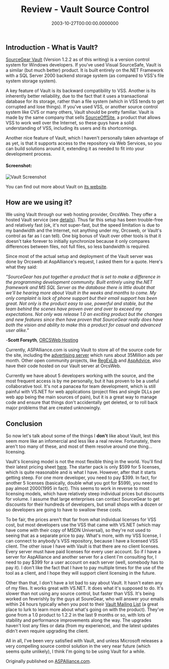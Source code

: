 ﻿---
title: Review - Vault Source Control
date: "2003-10-27T00:00:00.0000000"
description: Sourcegear's Vault product is designed to replace Visual Source Safe for source control. It keeps the same familiar interface while removing much of the instability of VSS mainly due to Vault's reliance on Sql Server and.NET for its architecture.
featuredImage: /img/vault-source-control.png
---

## Introduction - What is Vault?

[SourceGear Vault](http://www.sourcegear.com/vault/index.asp) (Version 1.2.2 as of this writing) is a version control system for Windows developers. If you've used Visual SourceSafe, Vault is a similar (but much better) product. It is built entirely on the.NET Framework with a SQL Server 2000 backend storage system (as compared to VSS's file system storage system).

A key feature of Vault is its backward compatibility to VSS. Another is its inherently better reliability, due to the fact that it uses a transactional database for its storage, rather than a file system (which in VSS tends to get corrupted and lose things). If you've used VSS, or another source control system like CVS or many others, Vault should be pretty familiar. Vault is made by the same company that sells [SourceOffSite](http://www.sourcegear.com/soscollab/index.asp), a product that allows VSS to work well over the Internet, so these guys have a solid understanding of VSS, including its users and its shortcomings.

Another nice feature of Vault, which I haven't personally taken advantage of as yet, is that it supports access to the repository via Web Services, so you can build solutions around it, extending it as needed to fit into your development process.

#### Screenshot:

![Vault Screenshot](/img/vault-screenshot.gif)

You can find out more about Vault on [its website](http://www.sourcegear.com/vault/index.asp).

## How are we using it?

We using Vault through our web hosting provider, OrcsWeb. They offer a hosted Vault service (see [details](http://www.orcsweb.com/hosting/sourcegearvault.aspx)). Thus far this setup has been trouble-free and relatively fast (ok, it's not super-fast, but the speed limitation is due to my bandwidth and the Internet, not anything under my, Orcsweb, or Vault's control as far as I can tell). One big bonus of Vault over other tools is that it doesn't take forever to initially synchronize because it only compares differences between files, not full files, so less bandwidth is required.

Since most of the actual setup and deployment of the Vault server was done by Orcsweb at AspAlliance's request, I asked them for a quote. Here's what they said:

*"SourceGear has put together a product that is set to make a difference in the programming development community. Built entirely using the.NET framework and MS SQL Server as the database there is little doubt that we'll be hearing more about Vault in the weeks and months to come. My only complaint is lack of phone support but their email support has been great. Not only is the product easy to use, powerful and stable, but the team behind the scenes have proven over and over to exceed my expectations. Not only was release 1.0 an exciting product but the changes and new features since then have proven that SourceGear really does have both the vision and ability to make this a product for casual and advanced user alike."*

-**Scott Forsyth**, [ORCSWeb Hosting](http://www.orcsweb.com/)

Currently, ASPAlliance.com is using Vault to store all of the source code for the site, including the [advertising server](http://ads.aspalliance.com/) which runs about 35Million ads per month. Other open community projects, like [RegExLib](http://regexlib.com/) and [AspAdvice](http://aspadvice.com/), also have their code hosted on our Vault server at OrcsWeb.

Currently we have about 5 developers working with the source, and the most frequent access is by me personally, but it has proven to be a useful collaborative tool. It's not a panacea for team development, which is still painful with VS.NET for web applications (project files and single DLLs per web app being the main sources of pain), but it is a great way to manage code and ensure that things don't accidentally get deleted, or to roll back major problems that are created unknowingly.

## Conclusion

So now let's talk about some of the things I **don't** like about Vault, lest this seem more like an infomercial and less like a real review. Fortunately, there aren't too many of these, and most of them resolve around one thing... licensing.

Vault's licensing model is not the most flexible thing in the world. You'll find their latest pricing sheet [here](http://www.sourcegear.com/vault/vaultpricing.asp). The starter pack is only $599 for 5 licenses, which is quite reasonable and is what I have. However, after that it starts getting steep. For one more developer, you need to pay $399. In fact, for another 5 licenses (basically, double what you got for $599), you need to pay almost $2000 ($1995 in fact). This seems to work in reverse to most licensing models, which have relatively steep individual prices but discounts for volume. I assume that large enterprises can contact SourceGear to get discounts for their hundreds of developers, but small shops with a dozen or so developers are going to have to swallow these costs.

To be fair, the prices aren't that far from what individual licenses for VSS cost, but most developers use the VSS that came with VS.NET (which may have come with their copy of MSDN Universal), so they're not used to seeing that as a separate price to pay. What's more, with my VSS license, I can connect to anybody's VSS repository, because I have a licensed VSS client. The other issue I have with Vault is that there are no client licenses. Every server must have paid licenses for every user account. So if I have a server for AspAlliance and another server for a client I'm consulting for, I need to pay $399 for a user account on each server (well, somebody has to pay it). I don't like the fact that I have to pay multiple times for the use of the tool as a client, and I hope they will support client licensing in the future.

Other than that, I don't have a lot bad to say about Vault. It hasn't eaten any of my files. It works great with VS.NET. It does what it's supposed to do. It's slower than not using any source control, but faster than VSS. It's being worked on feverishly by the guys at SoureGear, who will answer your emails within 24 hours typically when you post to their [Vault Mailing List](http://lists.sourcegear.com/cgi-bin/mailman/listinfo/vault-list) (a great place to lurk to learn more about what's going on with the product). They've gone from a 1.0 product to 1.2.2 in the last 9 months or so, with lots of stability and performance improvements along the way. The upgrades haven't lost any files or data (from my experience), and the latest updates didn't even require upgrading the client.

All in all, I've been very satisfied with Vault, and unless Microsoft releases a very compelling source control solution in the very near future (which seems quite unlikely), I think I'm going to be using Vault for a while.

Originally published on [ASPAlliance.com](http://aspalliance.com/230_Review_Vault_Source_Control).

